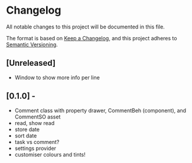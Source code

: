 # Changelog
All notable changes to this project will be documented in this file.

The format is based on [Keep a Changelog](https://keepachangelog.com/en/1.0.0/),
and this project adheres to [Semantic Versioning](https://semver.org/spec/v2.0.0.html).

## [Unreleased]
- Window to show more info per line

## [0.1.0] - 
- Comment class with property drawer, CommentBeh (component), and CommentSO asset
- read, show read
- store date
- sort date
- task vs comment?
- settings provider
- customiser colours and tints!